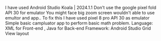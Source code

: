 I have used Android Studio Koala | 2024.1.1 
Don't use the google pixel fold API 30 for emulator You might face big zoom screen wouldn't able to use emultor and app.. To fix this
I have used pixel 8 pro API 30 as emulator
Simple basic campluator app to perform basic math problem. 
Language: XML for Front-end , Java for Back-end 
Framework: Android Studio
Grid View layout 
